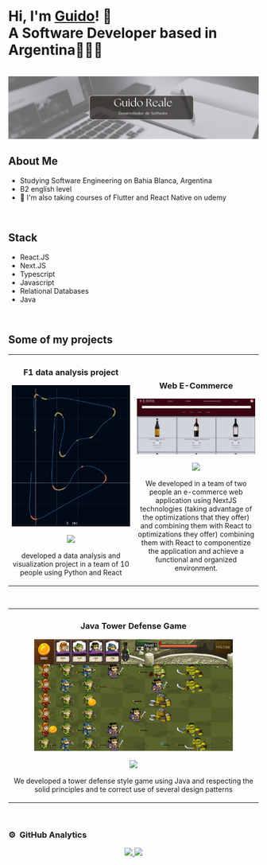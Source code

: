 # Hi, I'm <a href="https://www.linkedin.com/in/guidoreale/">Guido<a/>! 👋 </br> <b> A Software Developer based in Argentina🧑🏻‍💻</b>
<br/>

<img src="/public/background.jpeg">


## About Me

- Studying Software Engineering on Bahia Blanca, Argentina
- B2 english level
- 📲 I'm also taking courses of Flutter and React Native on udemy
<br>


## Stack 

- React.JS
- Next.JS
- Typescript
- Javascript
- Relational Databases
- Java
<br>

## Some of my projects
<table>
<tr>
<td width="50%">
<h3 align="center">F1 data analysis project </h3>
<div align="center">
<a href="https://github.com/leodreizzen/formula1-fisica" target="_blank"><img src="/public/fisica.jpeg" width="400" alt="F1 project"></a>
<p>
<a href="https://github.com/leodreizzen/formula1-fisica" target="_blank">
<img src="https://img.shields.io/badge/CODE-ff9?style=for-the-badge&logo=github&logoColor=black">
</a>
</p>
<p>developed a data analysis and visualization project in a team of 10 people using Python and React</p>
</div>
                                                                                      
</td>

<td width="50%">
<br>
<h3 align="center">Web E-Commerce</h3>
<div align="center">                                       
<a href="https://github.com/tobiasgatti02/proyecto-nextjs" target="_blank"><img src="/public/bodine.jpg" width="400" alt="Bodine E-Commerce"></a>
<br>
<p>
<a href="https://github.com/tobiasgatti02/proyecto-nextjs" target="_blank">
<img src="https://img.shields.io/badge/CODE-80ffaa?style=for-the-badge&logo=github&logoColor=black">
</a>
</p>
</p>We developed in a team of two people an e-commerce web application using NextJS technologies (taking advantage of the optimizations that they offer) and combining them with React to
optimizations they offer) combining them with React to componentize the application and achieve a functional and organized environment. 
</p>
</div>                                                             
</table>                                                                                 
</div>
<br>

<table>
<tr>
<td width="50%">
<h3 align="center">Java Tower Defense Game</h3>
<div align="center">
<a href="https://github.com/Guidoreale/worcs-game" target="_blank"><img src="/public/worcsGame.png" width="400" alt="Tower defense game"></a>
<p>
<a href="https://github.com/Guidoreale/worcs-game" target="_blank">
<img src="https://img.shields.io/badge/CODE-ff9?style=for-the-badge&logo=github&logoColor=black">
</a>
</p>
<p>We developed a tower defense style game using Java and respecting the solid principles and te correct use of several design patterns</p>
</div>
                                                                                      
</td>        
</table>                                                                                 
</div>
<br>


### ⚙️ &nbsp;GitHub Analytics

<p align="center">
<a href="https://github.com/Guidoreale">
  <img height="180em" src="https://github-readme-stats-eight-theta.vercel.app/api?username=Guidoreale&show_icons=true&theme=algolia&include_all_commits=true&count_private=true"/>
  <img height="180em" src="https://github-readme-stats-eight-theta.vercel.app/api/top-langs/?username=Guidoreale&layout=compact&langs_count=8&theme=algolia"/>
</a>
</p>
